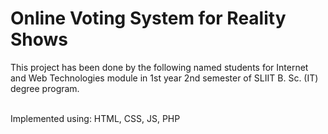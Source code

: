 # Online Voting System for Reality Shows

This project has been done by the following named students for Internet and Web Technologies module in 1st year 2nd semester of SLIIT B. Sc. (IT) degree program. 
<br><br>
<!--Balasooriya S. A. - IT17184922 <br>
K. K. A. E. N. Aththanayake - IT19242200 <br>
K. M. R. A. B. Alahakoon - IT19170008 <br>
Y. G. A. S. Karunarathna - IT19143064 <br>
<br><br>-->
Implemented using: HTML, CSS, JS, PHP
